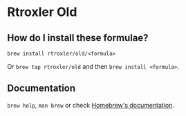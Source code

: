# Rtroxler Old

## How do I install these formulae?

`brew install rtroxler/old/<formula>`

Or `brew tap rtroxler/old` and then `brew install <formula>`.

## Documentation

`brew help`, `man brew` or check [Homebrew's documentation](https://docs.brew.sh).
